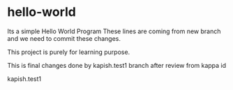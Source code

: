 # hello-world
Its a simple Hello World Program
These lines are coming from new branch and we need to commit these changes.

This project is purely for learning purpose.

This is final changes done by kapish.test1 branch after review from kappa id

kapish.test1 
